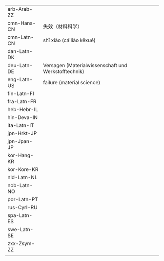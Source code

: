 | | | |
|-|-|-|
| arb-Arab-ZZ |  |  |
| cmn-Hans-CN | 失效（材料科学） |  |
| cmn-Latn-CN | shī xiào (cáiliào kēxué) |  |
| dan-Latn-DK |  |  |
| deu-Latn-DE | Versagen (Materialwissenschaft und Werkstofftechnik) |  |
| eng-Latn-US | failure (material science) |  |
| fin-Latn-FI |  |  |
| fra-Latn-FR |  |  |
| heb-Hebr-IL |  |  |
| hin-Deva-IN |  |  |
| ita-Latn-IT |  |  |
| jpn-Hrkt-JP |  |  |
| jpn-Jpan-JP |  |  |
| kor-Hang-KR |  |  |
| kor-Kore-KR |  |  |
| nld-Latn-NL |  |  |
| nob-Latn-NO |  |  |
| por-Latn-PT |  |  |
| rus-Cyrl-RU |  |  |
| spa-Latn-ES |  |  |
| swe-Latn-SE |  |  |
| zxx-Zsym-ZZ |  |  |
|  |  |  |